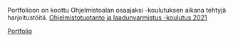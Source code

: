 Portfolioon on koottu Ohjelmistoalan osaajaksi -koulutuksen aikana tehtyjä harjoitustöitä. [Ohjelmistotuotanto ja laadunvarmistus -koulutus 2021](https://ict-alan-osaajaksi.pages.labranet.jamk.fi/02.-Ohjelmistotuotanto-ja-laadunvarmistus/sisalto/)

[Portfolio](Portfolio.md)
